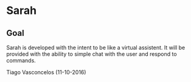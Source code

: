 # Sarah


##					Goal

Sarah is developed with the intent to be like a virtual assistent. It will be provided with the ability to simple chat with the user and respond to commands.

Tiago Vasconcelos (11-10-2016)

